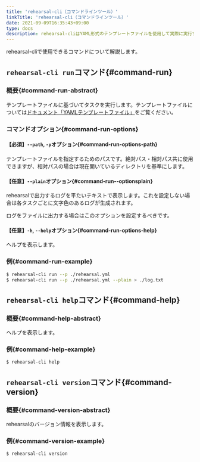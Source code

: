 ```yaml
---
title: 'rehearsal-cli（コマンドラインツール）'
linkTitle: 'rehearsal-cli（コマンドラインツール）'
date: 2021-09-09T16:35:43+09:00
type: docs
description: rehearsal-cliはYAML形式のテンプレートファイルを使用して実際に実行するためのツールです。この章では、rehearsal-cliのインストール方法、実行コマンドを紹介します。
---
```


rehearsal-cliで使用できるコマンドについて解説します。

## `rehearsal-cli run`コマンド{#command-run}
### 概要{#command-run-abstract}
テンプレートファイルに基づいてタスクを実行します。テンプレートファイルについては[ドキュメント「YAMLテンプレートファイル」](/documents/yaml-template)をご覧ください。

### コマンドオプション{#command-run-options}
#### 【必須】`--path`, `-p`オプション{#command-run-options-path}
テンプレートファイルを指定するためのパスです。絶対パス・相対パス共に使用できますが、相対パスの場合は現在開いているディレクトリを基準にします。

#### 【任意】`--plain`オプション{#command-run--optionsplain}
rehearsalで出力するログを平たいテキストで表示します。これを設定しない場合は各タスクごとに文字色のあるログが生成されます。

ログをファイルに出力する場合はこのオプションを設定するべきです。

#### 【任意】`-h`, `--help`オプション{#command-run-options-help}
ヘルプを表示します。
### 例{#command-run-example}
```bash
$ rehearsal-cli run --p ./rehearsal.yml
$ rehearsal-cli run --p ./rehearsal.yml --plain > ./log.txt
```

## `rehearsal-cli help`コマンド{#command-help}
### 概要{#command-help-abstract}
ヘルプを表示します。
### 例{#command-help-example}
```bash
$ rehearsal-cli help
```

## `rehearsal-cli version`コマンド{#command-version}
### 概要{#command-version-abstract}
rehearsalのバージョン情報を表示します。

### 例{#command-version-example}
```bash
$ rehearsal-cli version
```
